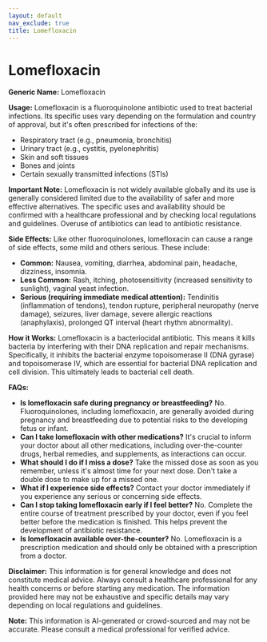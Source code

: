 ```yaml
---
layout: default
nav_exclude: true
title: Lomefloxacin
---
```


# Lomefloxacin

**Generic Name:** Lomefloxacin

**Usage:** Lomefloxacin is a fluoroquinolone antibiotic used to treat bacterial infections.  Its specific uses vary depending on the formulation and country of approval, but it's often prescribed for infections of the:

* Respiratory tract (e.g., pneumonia, bronchitis)
* Urinary tract (e.g., cystitis, pyelonephritis)
* Skin and soft tissues
* Bones and joints
* Certain sexually transmitted infections (STIs)


**Important Note:**  Lomefloxacin is not widely available globally and its use is generally considered limited due to the availability of safer and more effective alternatives.  The specific uses and availability should be confirmed with a healthcare professional and by checking local regulations and guidelines.  Overuse of antibiotics can lead to antibiotic resistance.

**Side Effects:**  Like other fluoroquinolones, lomefloxacin can cause a range of side effects, some mild and others serious.  These include:

* **Common:** Nausea, vomiting, diarrhea, abdominal pain, headache, dizziness, insomnia.
* **Less Common:**  Rash, itching, photosensitivity (increased sensitivity to sunlight),  vaginal yeast infection.
* **Serious (requiring immediate medical attention):**  Tendinitis (inflammation of tendons), tendon rupture, peripheral neuropathy (nerve damage), seizures,  liver damage,  severe allergic reactions (anaphylaxis), prolonged QT interval (heart rhythm abnormality).


**How it Works:** Lomefloxacin is a bacteriocidal antibiotic.  This means it kills bacteria by interfering with their DNA replication and repair mechanisms.  Specifically, it inhibits the bacterial enzyme topoisomerase II (DNA gyrase) and topoisomerase IV, which are essential for bacterial DNA replication and cell division.  This ultimately leads to bacterial cell death.


**FAQs:**

* **Is lomefloxacin safe during pregnancy or breastfeeding?**  No.  Fluoroquinolones, including lomefloxacin, are generally avoided during pregnancy and breastfeeding due to potential risks to the developing fetus or infant.
* **Can I take lomefloxacin with other medications?**  It's crucial to inform your doctor about all other medications, including over-the-counter drugs, herbal remedies, and supplements, as interactions can occur.
* **What should I do if I miss a dose?**  Take the missed dose as soon as you remember, unless it's almost time for your next dose.  Don't take a double dose to make up for a missed one.
* **What if I experience side effects?**  Contact your doctor immediately if you experience any serious or concerning side effects.
* **Can I stop taking lomefloxacin early if I feel better?**  No.  Complete the entire course of treatment prescribed by your doctor, even if you feel better before the medication is finished. This helps prevent the development of antibiotic resistance.
* **Is lomefloxacin available over-the-counter?** No. Lomefloxacin is a prescription medication and should only be obtained with a prescription from a doctor.


**Disclaimer:** This information is for general knowledge and does not constitute medical advice.  Always consult a healthcare professional for any health concerns or before starting any medication.  The information provided here may not be exhaustive and specific details may vary depending on local regulations and guidelines.


**Note:** This information is AI-generated or crowd-sourced and may not be accurate. Please consult a medical professional for verified advice.